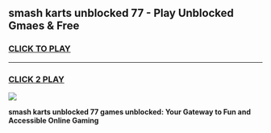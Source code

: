 
## smash karts unblocked 77 - Play Unblocked Gmaes & Free
<h3>
<a href="https://news.freeplayer.one?title=smash_karts_unblocked_77&ref=23F">CLICK TO PLAY</a></h3>
<hr>

<h3>
<a href="https://news.freeplayer.one?title=smash_karts_unblocked_77&ref=23F">CLICK 2 PLAY</a>
  
</h3>

<a href="https://news.freeplayer.one?title=smash_karts_unblocked_77&ref=23F/"><img src="https://clearcache.store/games.png"></a>


**smash karts unblocked 77 games unblocked: Your Gateway to Fun and Accessible Online Gaming**
